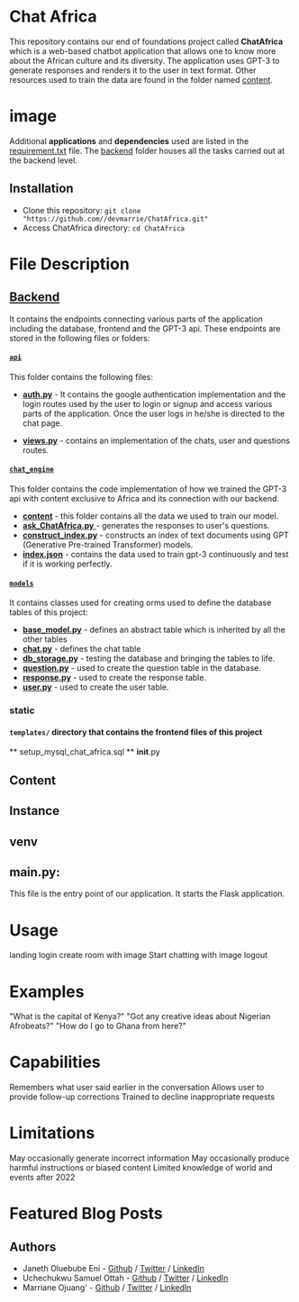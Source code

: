 # Chat Africa
This repository contains our end of foundations project called **ChatAfrica** which is a web-based chatbot application that allows one to know more about the African culture and its diversity. The application uses GPT-3 to generate responses and renders it to the user in text format. Other resources used to train the data are found in the folder named [content](https://github.com/devmarrie/ChatAfrica/tree/master/content).

# image 

Additional **applications** and **dependencies** used are listed in the [requirement.txt](https://github.com/devmarrie/ChatAfrica/blob/master/requirements.txt) file. The [backend](https://github.com/devmarrie/ChatAfrica/tree/master/backend) folder houses all the tasks carried out at the backend level.

## Installation
* Clone this repository: `git clone "https://github.com//devmarrie/ChatAfrica.git"`
* Access ChatAfrica directory: `cd ChatAfrica`

# File Description 
## [Backend](https://github.com/devmarrie/ChatAfrica/tree/master/backend)
It contains the endpoints connecting various parts of the application including the database, frontend and the GPT-3 api.
These endpoints are stored in the following files or folders:

#### [`api`](https://github.com/devmarrie/ChatAfrica/tree/master/backend/api)
This folder contains the following files:

- [**auth.py**](https://github.com/devmarrie/ChatAfrica/tree/master/backend/api/auth.py) - It contains the google authentication implementation and the login routes used by the user to login or signup and access various parts of the application.
Once the user logs in he/she is directed to the chat page.

- [**views.py**](https://github.com/devmarrie/ChatAfrica/tree/master/backend/api/views.py) - contains an implementation of the chats, user and questions  routes. 

#### [`chat_engine`](https://github.com/devmarrie/ChatAfrica/tree/master/backend/chat_engine)
This folder contains the code implementation of how we trained the GPT-3 api with content exclusive to Africa and its connection with our backend.

- [**content**](https://github.com/devmarrie/ChatAfrica/tree/master/backend/chat_engine/content) - this folder contains all the data we used to train our model.
- [**ask_ChatAfrica.py** ](https://github.com/devmarrie/ChatAfrica/tree/master/backend/chat_engine/ask_ChatAfrica.py)- generates the responses to user's questions.
- [**construct_index.py**](https://github.com/devmarrie/ChatAfrica/tree/master/backend/chat_engine/construct_index.py) - constructs an index of text documents using GPT (Generative Pre-trained Transformer) models.
- [**index.json**](https://github.com/devmarrie/ChatAfrica/tree/master/backend/chat_engine/indx.json) - contains the data used to train gpt-3 continuously and test if it is working perfectly.

#### [`models`](https://github.com/devmarrie/ChatAfrica/tree/master/backend/models) 
It contains classes used for creating orms used to define the database tables of this project:
- [**base_model.py**](https://github.com/devmarrie/ChatAfrica/tree/master/backend/models/base_model.py) - defines an abstract table which is inherited by all the other tables
- [**chat.py**](https://github.com/devmarrie/ChatAfrica/tree/master/backend/models/chat.py) - defines the chat table
- [**db_storage.py**](https://github.com/devmarrie/ChatAfrica/tree/master/backend/models/db_storage.py) - testing the database and bringing the tables to life.
- [**question.py**](https://github.com/devmarrie/ChatAfrica/tree/master/backend/models/question.py) - used to create the question table in the database.
- [**response.py**](https://github.com/devmarrie/ChatAfrica/tree/master/backend/models/response.py) - used to create the response table.
- [**user.py**](https://github.com/devmarrie/ChatAfrica/tree/master/backend/models/user.py) - used to create the user table.
### static
#### `templates/` directory that contains the frontend files of this project
** setup_mysql_chat_africa.sql
** __init__.py

## Content
## Instance
## venv
## main.py:
This file is the entry point of our application. It starts the Flask application.

# Usage
landing
login
create room with image
Start chatting with image
logout

# Examples
"What is the capital of Kenya?"
"Got any creative ideas about Nigerian Afrobeats?"
"How do I go to Ghana from here?"

# Capabilities
Remembers what user said earlier in the conversation
Allows user to provide follow-up corrections
Trained to decline inappropriate requests

# Limitations
May occasionally generate incorrect information
May occasionally produce harmful instructions or biased content
Limited knowledge of world and events after 2022

# Featured Blog Posts

## Authors
- Janeth Oluebube Eni - [Github](https://github.com/EninetJanice) / [Twitter](https://twitter.com/eninetjanice) / [LinkedIn](https://www.linkedin.com/in/janeth-eni-22a00b135)
- Uchechukwu Samuel Ottah - [Github](https://github.com/coderboy-exe) / [Twitter](https://twitter.com/coderboy-exe) / [LinkedIn](https://www.linkedin.com/in/uchechukwu-ottah-92968a162)
- Marriane Ojuang' - [Github](https://github.com/devmarrie) / [Twitter](https://twitter.com/devmarrie) / [LinkedIn](https://www.linkedin.com/in/marriane-akeyo)
                               
